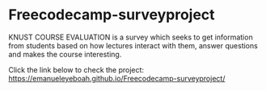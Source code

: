 # Freecodecamp-surveyproject

KNUST COURSE EVALUATION is a survey which seeks to get information from students based on how lectures interact with them, answer questions and makes the course interesting.

Click the link below to check the project:
https://emanueleyeboah.github.io/Freecodecamp-surveyproject/
